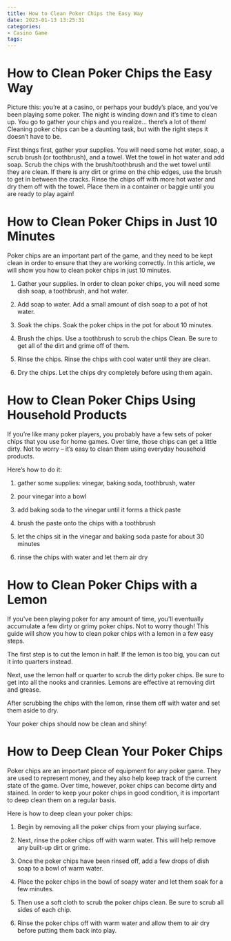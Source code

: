 ```yaml
---
title: How to Clean Poker Chips the Easy Way 
date: 2023-01-13 13:25:31
categories:
- Casino Game
tags:
---
```



#  How to Clean Poker Chips the Easy Way 

Picture this: you’re at a casino, or perhaps your buddy’s place, and you’ve been playing some poker. The night is winding down and it’s time to clean up. You go to gather your chips and you realize… there’s a lot of them! Cleaning poker chips can be a daunting task, but with the right steps it doesn’t have to be.

First things first, gather your supplies. You will need some hot water, soap, a scrub brush (or toothbrush), and a towel. Wet the towel in hot water and add soap. Scrub the chips with the brush/toothbrush and the wet towel until they are clean. If there is any dirt or grime on the chip edges, use the brush to get in between the cracks. Rinse the chips off with more hot water and dry them off with the towel. Place them in a container or baggie until you are ready to play again!

#  How to Clean Poker Chips in Just 10 Minutes 

Poker chips are an important part of the game, and they need to be kept clean in order to ensure that they are working correctly. In this article, we will show you how to clean poker chips in just 10 minutes.

1) Gather your supplies. In order to clean poker chips, you will need some dish soap, a toothbrush, and hot water.

2) Add soap to water. Add a small amount of dish soap to a pot of hot water.

3) Soak the chips. Soak the poker chips in the pot for about 10 minutes.

4) Brush the chips. Use a toothbrush to scrub the chips Clean. Be sure to get all of the dirt and grime off of them.

5) Rinse the chips. Rinse the chips with cool water until they are clean.

6) Dry the chips. Let the chips dry completely before using them again.

#  How to Clean Poker Chips Using Household Products 

If you’re like many poker players, you probably have a few sets of poker chips that you use for home games. Over time, those chips can get a little dirty. Not to worry – it’s easy to clean them using everyday household products.

Here’s how to do it:

1. gather some supplies: vinegar, baking soda, toothbrush, water

2. pour vinegar into a bowl

3. add baking soda to the vinegar until it forms a thick paste

4. brush the paste onto the chips with a toothbrush

5. let the chips sit in the vinegar and baking soda paste for about 30 minutes

6. rinse the chips with water and let them air dry

#  How to Clean Poker Chips with a Lemon 

If you've been playing poker for any amount of time, you'll eventually accumulate a few dirty or grimy poker chips. Not to worry though! This guide will show you how to clean poker chips with a lemon in a few easy steps.

The first step is to cut the lemon in half. If the lemon is too big, you can cut it into quarters instead.

Next, use the lemon half or quarter to scrub the dirty poker chips. Be sure to get into all the nooks and crannies. Lemons are effective at removing dirt and grease.

After scrubbing the chips with the lemon, rinse them off with water and set them aside to dry.

Your poker chips should now be clean and shiny!

#  How to Deep Clean Your Poker Chips

Poker chips are an important piece of equipment for any poker game. They are used to represent money, and they also help keep track of the current state of the game. Over time, however, poker chips can become dirty and stained. In order to keep your poker chips in good condition, it is important to deep clean them on a regular basis.

Here is how to deep clean your poker chips:

1. Begin by removing all the poker chips from your playing surface.

2. Next, rinse the poker chips off with warm water. This will help remove any built-up dirt or grime.

3. Once the poker chips have been rinsed off, add a few drops of dish soap to a bowl of warm water.

4. Place the poker chips in the bowl of soapy water and let them soak for a few minutes.

5. Then use a soft cloth to scrub the poker chips clean. Be sure to scrub all sides of each chip.

6. Rinse the poker chips off with warm water and allow them to air dry before putting them back into play.